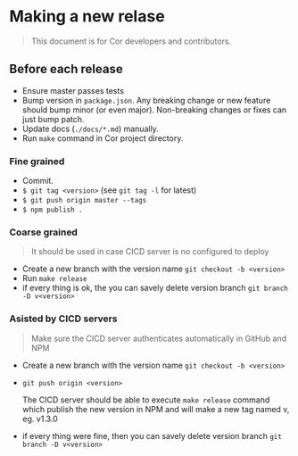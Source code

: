 # Making a new relase

> This document is for Cor developers and contributors.

## Before each release

* Ensure master passes tests
* Bump version in `package.json`. Any breaking change or new feature should bump minor (or even major). Non-breaking changes or fixes can just bump patch.
* Update docs (`./docs/*.md`) manually.
* Run `make` command in Cor project directory.

### Fine grained

* Commit.
* `$ git tag <version>` (see `git tag -l` for latest)
* `$ git push origin master --tags`
* `$ npm publish .`

### Coarse grained

> It should be used in case CICD server is no configured to deploy

* Create a new branch with the version name `git checkout -b <version>`
* Run `make release`
* if every thing is ok, the you can savely delete version branch
    `git branch -D v<version>`


### Asisted by CICD servers

> Make sure the CICD server authenticates automatically in GitHub and NPM

* Create a new branch with the version name `git checkout -b <version>`
* `git push origin <version>`

    The CICD server should be able to execute `make release` command which publish the new version in NPM and will make a new tag named v<version>, eg. v1.3.0
* if every thing were fine, then you can savely delete version branch
    `git branch -D v<version>`

